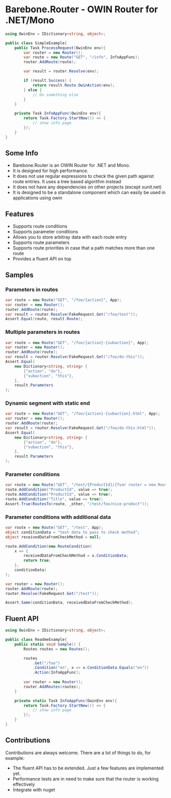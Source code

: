Barebone.Router - OWIN Router for .NET/Mono
===========================================

```csharp
using OwinEnv = IDictionary<string, object>;

public class SimpleExample{
	public Task ProcessRequest(OwinEnv env){
		var router = new Router();
		var route = new Route("GET", "/info", InfoAppFunc);
		router.AddRoute(route);

		var result = router.Resolve(env);

		if (result.Success) {
			return result.Route.OwinAction(env);
		} else {
			// Do something else
		}
	}

	private Task InfoAppFunc(OwinEnv env){
		return Task.Factory.StartNew(() => {
			// show info page
		});
	}
}
```

Some Info
------------------

- Barebone.Router is an OWIN Router for .NET and Mono.
- It is designed for high performance.
- It does not use regular expressions to check the given path against route entries. It uses a tree based algorithm instead
- It does not have any dependencies on other projects (except xunit.net)
- It is designed to be a standalone component which can easily be used in applications using owin

Features
------------------

- Supports route conditions
- Supports parameter conditions
- Allows you to store arbitray data with each route entry
- Supports route parameters
- Supports route priorities in case that a path matches more than one route
- Provides a fluent API on top

Samples
------------------

### Parameters in routes

```csharp
var route = new Route("GET", "/foo/{action}", App);
var router = new Router();
router.AddRoute(route);
var result = router.Resolve(FakeRequest.Get("/foo/test"));
Assert.Equal(route, result.Route);
```

### Multiple parameters in routes

```csharp
var route = new Route("GET", "/foo/{action}-{subaction}", App);
var router = new Router();
router.AddRoute(route);
var result = router.Resolve(FakeRequest.Get("/foo/do-this"));
Assert.Equal(
	new Dictionary<string, string> {
		{"action", "do"},
		{"subaction", "this"},
	},
	result.Parameters
);
```

### Dynamic segment with static end

```csharp
var route = new Route("GET", "/foo/{action}-{subaction}.html", App);
var router = new Router();
router.AddRoute(route);
var result = router.Resolve(FakeRequest.Get("/foo/do-this.html"));
Assert.Equal(
	new Dictionary<string, string> {
		{"action", "do"},
		{"subaction", "this"},
	},
	result.Parameters
);
```

### Parameter conditions

```csharp
var route = new Route("GET", "/test/{ProductId}/{Tvar router = new Router();itle}", App);
route.AddCondition("ProductId", value => true);
route.AddCondition("ProductId", value => true);
route.AddCondition("Title", value => true);
Assert.True(RoutesTo(route, _other, "/test/foo/nice-product"));
```

### Parameter conditions with additional data

```csharp
var route = new Route("GET", "/test", App);
object conditionData = "test data to pass to check method";
object receivedDataFromCheckMethod = null;

route.AddCondition(new RouteCondition(
	x => { 
		receivedDataFromCheckMethod = x.ConditionData;
		return true;
	}, 
	conditionData)
);

var router = new Router();
router.AddRoute(route);
router.Resolve(FakeRequest.Get("/test"));

Assert.Same(conditionData, receivedDataFromCheckMethod);
```

Fluent API
------------------

```csharp
using OwinEnv = IDictionary<string, object>;

public class ReadmeExample{
	public static void Sample() {
		Routes routes = new Routes();

		routes
			.Get("/foo")
			.Condition("en", x => x.ConditionData.Equals("en"))
			.Action(InfoAppFunc);
		
		var router = new Router();
		router.AddRoutes(routes);
	}

	private static Task InfoAppFunc(OwinEnv env){
		return Task.Factory.StartNew(() => {
			// show info page
		});
	}
}
```

Contributions
-------------

Contributions are always welcome. There are a lot of things to do, for example:

- The fluent API has to be extended. Just a few features are implemented yet.
- Performance tests are in need to make sure that the router is working effectively
- Integrate with nuget
